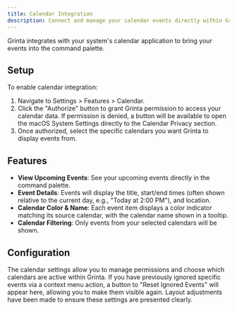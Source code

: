 ```yaml
---
title: Calendar Integration
description: Connect and manage your calendar events directly within Grinta.
---
```


Grinta integrates with your system's calendar application to bring your events into the command palette.

## Setup

To enable calendar integration:

1.  Navigate to Settings > Features > Calendar.
2.  Click the "Authorize" button to grant Grinta permission to access your calendar data. If permission is denied, a button will be available to open the macOS System Settings directly to the Calendar Privacy section.
3.  Once authorized, select the specific calendars you want Grinta to display events from.

## Features

-   **View Upcoming Events**: See your upcoming events directly in the command palette.
-   **Event Details**: Events will display the title, start/end times (often shown relative to the current day, e.g., "Today at 2:00 PM"), and location.
-   **Calendar Color & Name**: Each event item displays a color indicator matching its source calendar, with the calendar name shown in a tooltip.
-   **Calendar Filtering**: Only events from your selected calendars will be shown.

## Configuration

The calendar settings allow you to manage permissions and choose which calendars are active within Grinta. If you have previously ignored specific events via a context menu action, a button to "Reset Ignored Events" will appear here, allowing you to make them visible again. Layout adjustments have been made to ensure these settings are presented clearly.
